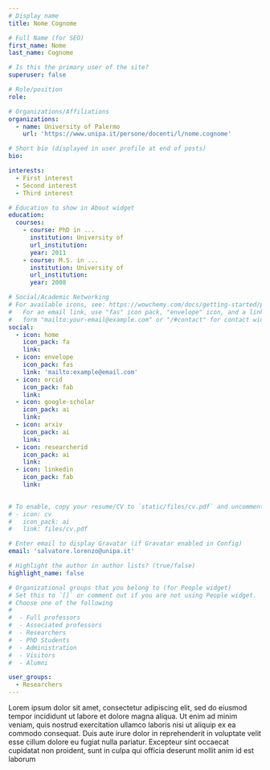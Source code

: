 ```yaml
---
# Display name
title: Nome Cognome

# Full Name (for SEO)
first_name: Nome
last_name: Cognome

# Is this the primary user of the site?
superuser: false

# Role/position
role: 

# Organizations/Affiliations
organizations:
  - name: University of Palermo
    url: 'https://www.unipa.it/persone/docenti/l/nome.cognome'

# Short bio (displayed in user profile at end of posts)
bio: 

interests:
  - First interest
  - Second interest
  - Third interest

# Education to show in About widget
education:
  courses:
    - course: PhD in ...
      institution: University of
      url_institution: 
      year: 2011
    - course: M.S. in ...
      institution: University of
      url_institution: 
      year: 2008

# Social/Academic Networking
# For available icons, see: https://wowchemy.com/docs/getting-started/page-builder/#icons
#   For an email link, use "fas" icon pack, "envelope" icon, and a link in the
#   form "mailto:your-email@example.com" or "/#contact" for contact widget.
social:
  - icon: home
    icon_pack: fa
    link: 
  - icon: envelope
    icon_pack: fas
    link: 'mailto:example@email.com'
  - icon: orcid
    icon_pack: fab
    link: 
  - icon: google-scholar 
    icon_pack: ai
    link: 
  - icon: arxiv
    icon_pack: ai
    link: 
  - icon: researcherid
    icon_pack: ai
    link: 
  - icon: linkedin
    icon_pack: fab
    link: 
  

# To enable, copy your resume/CV to `static/files/cv.pdf` and uncomment the lines below.
# - icon: cv
#   icon_pack: ai
#   link: files/cv.pdf

# Enter email to display Gravatar (if Gravatar enabled in Config)
email: 'salvatore.lorenzo@unipa.it'

# Highlight the author in author lists? (true/false)
highlight_name: false

# Organizational groups that you belong to (for People widget)
# Set this to `[]` or comment out if you are not using People widget.
# Choose one of the following
#
#  - Full professors
#  - Associated professors
#  - Researchers
#  - PhD Students
#  - Administration
#  - Visitors
#  - Alumni

user_groups:
  - Researchers
---
```


Lorem ipsum dolor sit amet, consectetur adipiscing elit, sed do eiusmod tempor incididunt ut labore et dolore magna aliqua. Ut enim ad minim veniam, quis nostrud exercitation ullamco laboris nisi ut aliquip ex ea commodo consequat. Duis aute irure dolor in reprehenderit in voluptate velit esse cillum dolore eu fugiat nulla pariatur. Excepteur sint occaecat cupidatat non proident, sunt in culpa qui officia deserunt mollit anim id est laborum